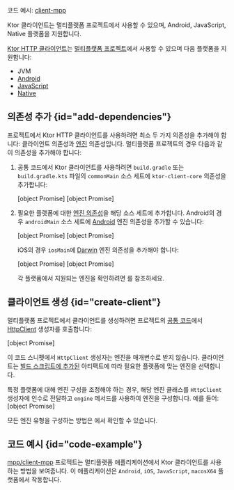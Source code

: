 [//]: # (title: 멀티플랫폼)

<tldr>
<p>
코드 예시: <a href="https://github.com/ktorio/ktor-samples/tree/main/client-mpp">client-mpp</a>
</p>
</tldr>

<link-summary>
Ktor 클라이언트는 멀티플랫폼 프로젝트에서 사용할 수 있으며, Android, JavaScript, Native 플랫폼을 지원합니다.
</link-summary>

[Ktor HTTP 클라이언트](client-create-and-configure.md)는 [멀티플랫폼 프로젝트](https://kotlinlang.org/docs/multiplatform.html)에서 사용할 수 있으며 다음 플랫폼을 지원합니다:
* JVM
* [Android](https://kotlinlang.org/docs/android-overview.html)
* [JavaScript](https://kotlinlang.org/docs/js-overview.html)
* [Native](https://kotlinlang.org/docs/native-overview.html)

## 의존성 추가 {id="add-dependencies"}
프로젝트에서 Ktor HTTP 클라이언트를 사용하려면 최소 두 가지 의존성을 추가해야 합니다: 클라이언트 의존성과 [엔진](client-engines.md) 의존성입니다. 멀티플랫폼 프로젝트의 경우 다음과 같이 의존성을 추가해야 합니다:
1. 공통 코드에서 Ktor 클라이언트를 사용하려면 `build.gradle` 또는 `build.gradle.kts` 파일의 `commonMain` 소스 세트에 `ktor-client-core` 의존성을 추가합니다:
   <var name="platform_name" value="common"/>
   <var name="artifact_name" value="ktor-client-core"/>
   
    <tabs group="languages">
        <tab title="Gradle (Kotlin)" group-key="kotlin">
            [object Promise]
        </tab>
        <tab title="Gradle (Groovy)" group-key="groovy">
            [object Promise]
        </tab>
    </tabs>
    
1. 필요한 플랫폼에 대한 [엔진 의존성](client-engines.md#dependencies)을 해당 소스 세트에 추가합니다. Android의 경우 `androidMain` 소스 세트에 [Android](client-engines.md#android) 엔진 의존성을 추가할 수 있습니다:
   <var name="platform_name" value="android"/>
   <var name="artifact_name" value="ktor-client-android"/>
   
    <tabs group="languages">
        <tab title="Gradle (Kotlin)" group-key="kotlin">
            [object Promise]
        </tab>
        <tab title="Gradle (Groovy)" group-key="groovy">
            [object Promise]
        </tab>
    </tabs>
    
   
   iOS의 경우 `iosMain`에 [Darwin](client-engines.md#darwin) 엔진 의존성을 추가해야 합니다:
   <var name="platform_name" value="ios"/>
   <var name="artifact_name" value="ktor-client-darwin"/>
   
    <tabs group="languages">
        <tab title="Gradle (Kotlin)" group-key="kotlin">
            [object Promise]
        </tab>
        <tab title="Gradle (Groovy)" group-key="groovy">
            [object Promise]
        </tab>
    </tabs>
    
   
   각 플랫폼에서 지원되는 엔진을 확인하려면 [](client-engines.md#dependencies)를 참조하세요.

## 클라이언트 생성 {id="create-client"}
멀티플랫폼 프로젝트에서 클라이언트를 생성하려면 프로젝트의 [공통 코드](https://kotlinlang.org/docs/mpp-discover-project.html#source-sets)에서 [HttpClient](https://api.ktor.io/ktor-client/ktor-client-core/io.ktor.client/-http-client/index.html) 생성자를 호출합니다:

[object Promise]

이 코드 스니펫에서 `HttpClient` 생성자는 엔진을 매개변수로 받지 않습니다. 클라이언트는 [빌드 스크립트에 추가된](#add-dependencies) 아티팩트에 따라 필요한 플랫폼에 맞는 엔진을 선택합니다. 

특정 플랫폼에 대해 엔진 구성을 조정해야 하는 경우, 해당 엔진 클래스를 `HttpClient` 생성자에 인수로 전달하고 `engine` 메서드를 사용하여 엔진을 구성합니다. 예를 들어:
[object Promise]

모든 엔진 유형을 구성하는 방법은 [](client-engines.md)에서 확인할 수 있습니다.

## 코드 예시 {id="code-example"}

[mpp/client-mpp](https://github.com/ktorio/ktor-samples/tree/main/client-mpp) 프로젝트는 멀티플랫폼 애플리케이션에서 Ktor 클라이언트를 사용하는 방법을 보여줍니다. 이 애플리케이션은 `Android`, `iOS`, `JavaScript`, `macosX64` 플랫폼에서 작동합니다.